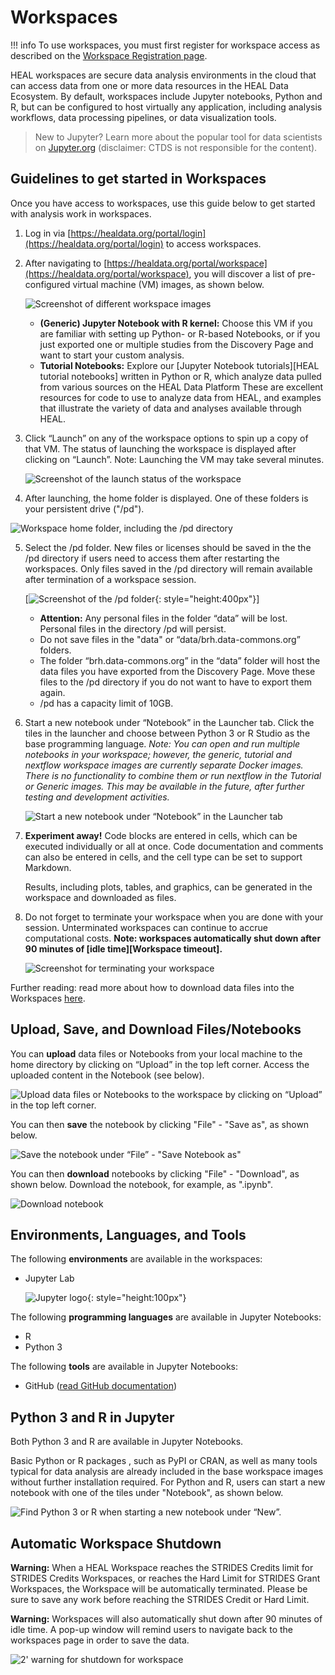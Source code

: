 # Workspaces

!!! info
      To use workspaces, you must first register for workspace access as described on the [Workspace Registration page](heal_workspace_registration.md).

HEAL workspaces are secure data analysis environments in the cloud that can access data from one or more data resources in the HEAL Data Ecosystem. By default, workspaces include Jupyter notebooks, Python and R, but can be configured to host virtually any application, including analysis workflows, data processing pipelines, or data visualization tools.

> New to Jupyter? Learn more about the popular tool for data scientists on [Jupyter.org](https://jupyter.org/) (disclaimer: CTDS is not responsible for the content).

## Guidelines to get started in Workspaces

Once you have access to workspaces, use this guide below to get started with analysis work in workspaces.

1. Log in via [https://healdata.org/portal/login](https://healdata.org/portal/login) to access workspaces.

2. After navigating to [https://healdata.org/portal/workspace](https://healdata.org/portal/workspace), you will discover a list of pre-configured virtual machine (VM) images, as shown below.

   ![Screenshot of different workspace images](../img/HEAL_workspace_flavors.png)

      * **(Generic) Jupyter Notebook with R kernel:** Choose this VM if you are familiar with setting up Python- or R-based Notebooks, or if you just exported one or multiple studies from the Discovery Page and want to start your custom analysis.
      * **Tutorial Notebooks:** Explore our [Jupyter Notebook tutorials][HEAL tutorial notebooks] written in Python or R, which analyze data pulled from various sources on the HEAL Data Platform These are excellent resources for code to use to analyze data from HEAL, and examples that illustrate the variety of data and analyses available through HEAL.

3. Click “Launch” on any of the workspace options to spin up a copy of that VM. The status of launching the workspace is displayed after clicking on “Launch”. Note: Launching the VM may take several minutes.

   ![Screenshot of the launch status of the workspace](../img/workspace_launch.png)

6. After launching, the home folder is displayed. One of these folders is your persistent drive ("/pd").

  ![Workspace home folder, including the /pd directory](../img/HEAL_workspaces_pd.png)

5. Select the /pd folder. New files or licenses should be saved in the the /pd directory if users need to access them after restarting the workspaces. Only files saved in the /pd directory will remain available after termination of a workspace session.

    [![Screenshot of the /pd folder](../img/HEAL_workspaces_pd_dir.png){: style="height:400px"}]

      * **Attention:** Any personal files in the folder “data” will be lost. Personal files in the directory /pd will persist.
      * Do not save files in the "data" or “data/brh.data-commons.org” folders.
      * The folder “brh.data-commons.org” in the “data” folder will host the data files you have exported from the Discovery Page. Move these files to the /pd directory if you do not want to have to export them again.
      * /pd has a capacity limit of 10GB.

6. Start a new notebook under “Notebook” in the Launcher tab. Click the tiles in the launcher and choose between Python 3 or R Studio as the base programming language. *Note: You can open and run multiple notebooks in your workspace; however, the generic, tutorial and nextflow workspace images are currently separate Docker images. There is no functionality to combine them or run nextflow in the Tutorial or Generic images. This may be available in the future, after further testing and development activities.*

   ![Start a new notebook under “Notebook” in the Launcher tab](../img/HEAL_workspaces_nb_launcher.png)

7. **Experiment away!** Code blocks are entered in cells, which can be executed individually or all at once. Code documentation and comments can also be entered in cells, and the cell type can be set to support Markdown.

      Results, including plots, tables, and graphics, can be generated in the workspace and downloaded as files.

8. Do not forget to terminate your workspace when you are done with your session. Unterminated workspaces can continue to accrue computational costs. **Note: workspaces automatically shut down after 90 minutes of [idle time][Workspace timeout].**

   ![Screenshot for terminating your workspace](../img/HEAL_workspaces_terminate.png)

Further reading: read more about how to download data files into the Workspaces [here](downloading_files.md).

## Upload, Save, and Download Files/Notebooks

You can **upload** data files or Notebooks from your local machine to the home directory by clicking on “Upload” in the top left corner. Access the uploaded content in the Notebook (see below).

![Upload data files or Notebooks to the workspace by clicking on “Upload” in the top left corner.](../img/HEAL_workspaces_nb_upload.png)

You can then **save** the notebook by clicking "File" - "Save as", as shown below.

![Save the notebook under “File” - "Save Notebook as"](../img/HEAL_workspaces_nb_save.png)

You can then **download** notebooks by clicking "File" - "Download", as shown below. Download the notebook, for example, as ".ipynb".

![Download notebook](../img/HEAL_workspaces_nb_download.png)

## Environments, Languages, and Tools

The following **environments** are available in the workspaces:

* Jupyter Lab

  ![Jupyter logo](../img/workspace_jupyter_logo){: style="height:100px"}

The following **programming languages** are available in Jupyter Notebooks:

* R
* Python 3

The following **tools** are available in Jupyter Notebooks:

* GitHub ([read GitHub documentation](https://docs.github.com/en))

## Python 3 and R in Jupyter

Both Python 3 and R are available in Jupyter Notebooks.

Basic Python or R packages , such as PyPI or CRAN, as well as many tools typical for data analysis are already included in the base workspace images without further installation required. For Python and R, users can start a new notebook with one of the tiles under "Notebook", as shown below.

![Find Python 3 or R when starting a new notebook under “New”.](../img/HEAL_workspaces_nb_launcher.png)

## Automatic Workspace Shutdown

**Warning:** When a HEAL Workspace reaches the STRIDES Credits limit for STRIDES Credits Workspaces, or reaches the Hard Limit for STRIDES Grant Workspaces, the Workspace will be automatically terminated. Please be sure to save any work before reaching the STRIDES Credit or Hard Limit.

**Warning:** Workspaces will also automatically shut down after 90 minutes of idle time. A pop-up window will remind users to navigate back to the workspaces page in order to save the data.

![2' warning for shutdown for workspace](../img/workspace_shutdown_sign_2.png)

<!-- Links and Images -->



